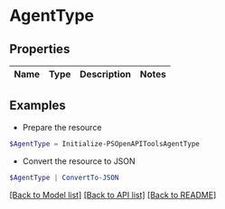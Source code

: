 # AgentType
## Properties

Name | Type | Description | Notes
------------ | ------------- | ------------- | -------------

## Examples

- Prepare the resource
```powershell
$AgentType = Initialize-PSOpenAPIToolsAgentType 
```

- Convert the resource to JSON
```powershell
$AgentType | ConvertTo-JSON
```

[[Back to Model list]](../README.md#documentation-for-models) [[Back to API list]](../README.md#documentation-for-api-endpoints) [[Back to README]](../README.md)

